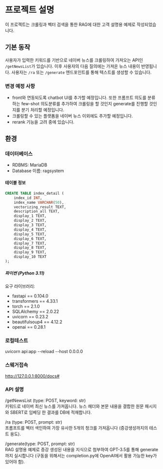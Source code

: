 # 프로젝트 설명

이 프로젝트는 크롤링과 벡터 검색을 통한 RAG에 대한 고객 설명용 예제로 작성되었습니다.

## 기본 동작

사용자가 입력한 키워드를 기반으로 네이버 뉴스를 크롤링하여 가져오는 API인 `/getNewsList`가 있습니다. 이후 사용자의 다음 질의에는 가져온 뉴스 내용이 반영됩니다. 사용자는 `/ra` 또는 `/generate` 엔드포인트를 통해 텍스트를 생성할 수 있습니다.

### 변경 예정 사항

- front와 연동되도록 chatbot UI를 추가할 예정입니다. 또한 프롬프트 의도를 분류하는 few-shot 의도분류를 추가하여 크롤링을 할 것인지 generate를 진행할 것인지를 분기 처리할 예정입니다.
- 크롤링할 수 있는 플랫폼을 네이버 뉴스 이외에도 추가할 예정입니다.
- rerank 기능을 고려 중에 있습니다.

## 환경

### 데이터베이스

- RDBMS: MariaDB
- Database 이름: ragsystem

#### 테이블 정보

```sql
CREATE TABLE index_detail (
    index_id INT,
    index_name VARCHAR(50),
    vectorizing_result TEXT,
    description_all TEXT,
    display_1 TEXT,
    display_2 TEXT,
    display_3 TEXT,
    display_4 TEXT,
    display_5 TEXT,
    display_6 TEXT,
    display_7 TEXT,
    display_8 TEXT,
    display_9 TEXT,
    display_10 TEXT
);
```
##### 파이썬 (Python 3.11)
요구 라이브러리:
- fastapi == 0.104.0
- transformers == 4.33.1
- torch == 2.1.0
- SQLAlchemy == 2.0.22
- uvicorn == 0.23.2
- beautifulsoup4 == 4.12.2
- openai == 0.28.1

### 로컬테스트
uvicorn api:app --reload --host 0.0.0.0  

### 스웨거접속  
http://127.0.0.1:8000/docs#

### API 설명  
/getNewsList (type: POST, keyword: str)  
키워드로 네이버 최신 뉴스를 가져옵니다. 뉴스 헤더와 본문 내용을 결합한 원문 패시지와 SBERT로 임베딩 한 결과를 DB에 적재합니다.

/ra (type: POST, prompt: str)  
프롬프트를 벡터 색인하여 가장 유사한 5개의 청크를 가져옵니다 (증강생성까지의 테스트 용도).  

/generate(type: POST, prompt: str)  
RAG 설명용 예제로 증강 생성된 내용을 지식으로 첨부하여 GPT-3.5를 통해 generate까지 실시합니다 (구동을 위해서는 completion.py에 OpenAI에서 활용 가능한 key가 있어야 함).  
